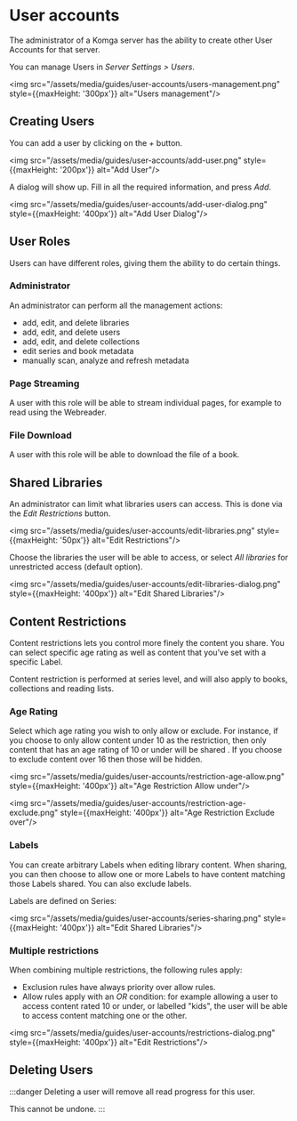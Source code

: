 # User accounts

The administrator of a Komga server has the ability to create other User Accounts for that server.

You can manage Users in _Server Settings > Users_.

<img src="/assets/media/guides/user-accounts/users-management.png" style={{maxHeight: '300px'}} alt="Users management"/>

## Creating Users

You can add a user by clicking on the _+_ button.

<img src="/assets/media/guides/user-accounts/add-user.png" style={{maxHeight: '200px'}} alt="Add User"/>

A dialog will show up. Fill in all the required information, and press _Add_.

<img src="/assets/media/guides/user-accounts/add-user-dialog.png" style={{maxHeight: '400px'}} alt="Add User Dialog"/>

## User Roles

Users can have different roles, giving them the ability to do certain things.

### Administrator

An administrator can perform all the management actions:
- add, edit, and delete libraries
- add, edit, and delete users
- add, edit, and delete collections
- edit series and book metadata
- manually scan, analyze and refresh metadata

### Page Streaming

A user with this role will be able to stream individual pages, for example to read using the Webreader.

### File Download

A user with this role will be able to download the file of a book.

## Shared Libraries

An administrator can limit what libraries users can access. This is done via the _Edit Restrictions_ button.

<img src="/assets/media/guides/user-accounts/edit-libraries.png" style={{maxHeight: '50px'}} alt="Edit Restrictions"/>

Choose the libraries the user will be able to access, or select _All libraries_ for unrestricted access (default option).

<img src="/assets/media/guides/user-accounts/edit-libraries-dialog.png" style={{maxHeight: '400px'}} alt="Edit Shared Libraries"/>

## Content Restrictions

Content restrictions lets you control more finely the content you share. You can select specific age rating as well as content that you’ve set with a specific Label.

Content restriction is performed at series level, and will also apply to books, collections and reading lists. 

### Age Rating

Select which age rating you wish to only allow or exclude. For instance, if you choose to only allow content under 10 as the restriction, then only content that has an age rating of 10 or under will be shared . If you choose to exclude content over 16 then those will be hidden.

<img src="/assets/media/guides/user-accounts/restriction-age-allow.png" style={{maxHeight: '400px'}} alt="Age Restriction Allow under"/>

<img src="/assets/media/guides/user-accounts/restriction-age-exclude.png" style={{maxHeight: '400px'}} alt="Age Restriction Exclude over"/>

### Labels

You can create arbitrary Labels when editing library content. When sharing, you can then choose to allow one or more Labels to have content matching those Labels shared. You can also exclude labels.

Labels are defined on Series:

<img src="/assets/media/guides/user-accounts/series-sharing.png" style={{maxHeight: '400px'}} alt="Edit Shared Libraries"/>

### Multiple restrictions

When combining multiple restrictions, the following rules apply:
- Exclusion rules have always priority over allow rules.
- Allow rules apply with an _OR_ condition: for example allowing a user to access content rated 10 or under, or labelled "kids", the user will be able to access content matching one or the other.

<img src="/assets/media/guides/user-accounts/restrictions-dialog.png" style={{maxHeight: '400px'}} alt="Edit Restrictions"/>

## Deleting Users

:::danger
Deleting a user will remove all read progress for this user.

This cannot be undone.
:::
